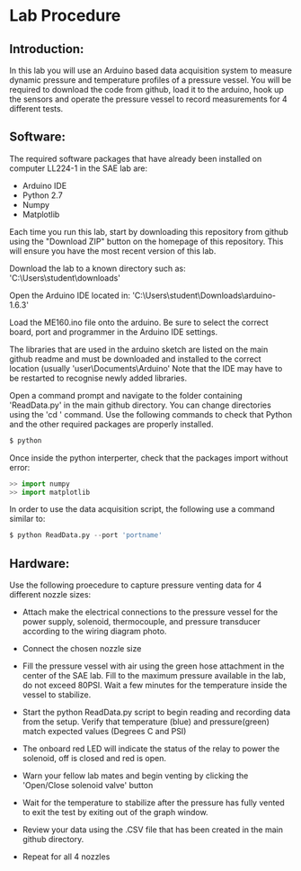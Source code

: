 # Lab Procedure

## Introduction:

In this lab you will use an Arduino based data acquisition system to measure dynamic pressure and temperature profiles of a pressure vessel. You will be required to download the code from github, load it to the arduino, hook up the sensors and operate the pressure vessel to record measurements for 4 different tests. 

## Software: 

The required software packages that have already been installed on computer LL224-1 in the SAE lab are: 
- Arduino IDE
- Python 2.7
- Numpy
- Matplotlib

Each time you run this lab, start by downloading this repository from github using the "Download ZIP" button on the homepage of this repository. This will ensure you have the most recent version of this lab. 

Download the lab to a known directory such as: 'C:\Users\student\downloads' 

Open the Arduino IDE located in: 'C:\Users\student\Downloads\arduino-1.6.3'

Load the ME160.ino file onto the arduino. Be sure to select the correct board, port and programmer in the Arduino IDE settings. 

The libraries that are used in the arduino sketch are listed on the main github readme and must be downloaded and installed to the correct location (usually 'user\Documents\Arduino' Note that the IDE may have to be restarted to recognise newly added libraries. 

Open a command prompt and navigate to the folder containing 'ReadData.py' in the main github directory. You can change directories using the 'cd ' command. Use the following commands to check that Python and the other required packages are properly installed. 

```python 
$ python
```
Once inside the python interperter, check that the packages import without error:

```python 
>> import numpy
>> import matplotlib
```
In order to use the data acquisition script, the following use a command similar to: 

```python 
$ python ReadData.py --port 'portname'
```

## Hardware:

Use the following proecedure to capture pressure venting data for 4 different nozzle sizes: 

- Attach make the electrical connections to the pressure vessel for the power supply, solenoid, thermocouple, and pressure transducer according to the wiring diagram photo. 

- Connect the chosen nozzle size

- Fill the pressure vessel with air using the green hose attachment in the center of the SAE lab. Fill to the maximum pressure available in the lab, do not exceed 80PSI. Wait a few minutes for the temperature inside the vessel to stabilize. 

- Start the python ReadData.py script to begin reading and recording data from the setup. Verify that temperature (blue) and pressure(green) match expected values (Degrees C and PSI)

- The onboard red LED will indicate the status of the relay to power the solenoid, off is closed and red is open. 

- Warn your fellow lab mates and begin venting by clicking the 'Open/Close solenoid valve' button 

- Wait for the temperature to stabilize after the pressure has fully vented to exit the test by exiting out of the graph window. 

- Review your data using the .CSV file that has been created in the main github directory. 

- Repeat for all 4 nozzles

